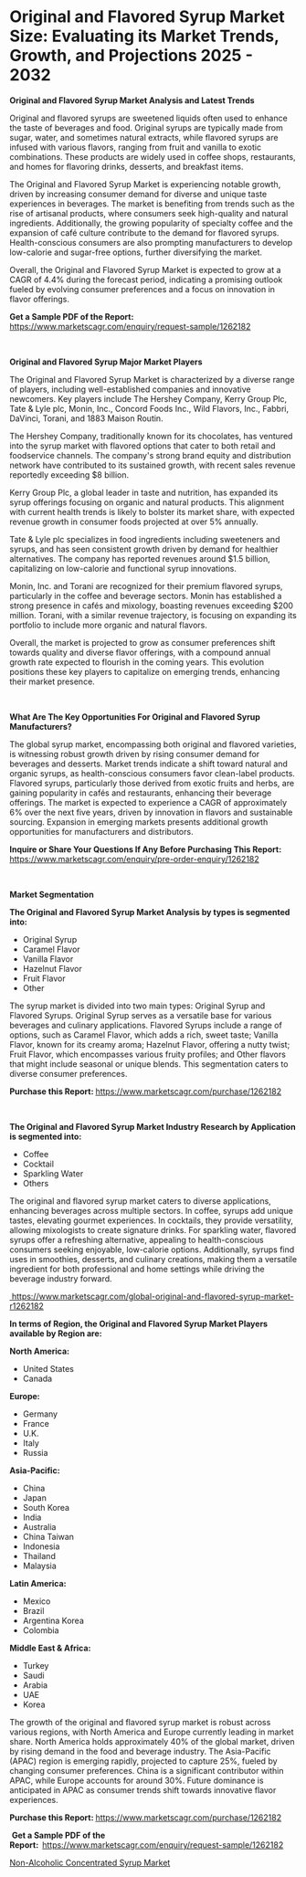 <p><h1>Original and Flavored Syrup Market Size: Evaluating its Market Trends, Growth, and Projections 2025 - 2032</h1></p><p><strong>Original and Flavored Syrup Market Analysis and Latest Trends</strong></p>
<p><p>Original and flavored syrups are sweetened liquids often used to enhance the taste of beverages and food. Original syrups are typically made from sugar, water, and sometimes natural extracts, while flavored syrups are infused with various flavors, ranging from fruit and vanilla to exotic combinations. These products are widely used in coffee shops, restaurants, and homes for flavoring drinks, desserts, and breakfast items.</p><p>The Original and Flavored Syrup Market is experiencing notable growth, driven by increasing consumer demand for diverse and unique taste experiences in beverages. The market is benefiting from trends such as the rise of artisanal products, where consumers seek high-quality and natural ingredients. Additionally, the growing popularity of specialty coffee and the expansion of café culture contribute to the demand for flavored syrups. Health-conscious consumers are also prompting manufacturers to develop low-calorie and sugar-free options, further diversifying the market. </p><p>Overall, the Original and Flavored Syrup Market is expected to grow at a CAGR of 4.4% during the forecast period, indicating a promising outlook fueled by evolving consumer preferences and a focus on innovation in flavor offerings.</p></p>
<p><strong>Get a Sample PDF of the Report:&nbsp;</strong> <a href="https://www.marketscagr.com/enquiry/request-sample/1262182?utm_campaign=3127&utm_medium=2&utm_source=Github&utm_content=ia&utm_term=07042025&utm_id=original-and-flavored-syrup">https://www.marketscagr.com/enquiry/request-sample/1262182</a></p>
<p>&nbsp;</p>
<p><strong>Original and Flavored Syrup Major Market Players</strong></p>
<p><p>The Original and Flavored Syrup Market is characterized by a diverse range of players, including well-established companies and innovative newcomers. Key players include The Hershey Company, Kerry Group Plc, Tate & Lyle plc, Monin, Inc., Concord Foods Inc., Wild Flavors, Inc., Fabbri, DaVinci, Torani, and 1883 Maison Routin. </p><p>The Hershey Company, traditionally known for its chocolates, has ventured into the syrup market with flavored options that cater to both retail and foodservice channels. The company's strong brand equity and distribution network have contributed to its sustained growth, with recent sales revenue reportedly exceeding $8 billion.</p><p>Kerry Group Plc, a global leader in taste and nutrition, has expanded its syrup offerings focusing on organic and natural products. This alignment with current health trends is likely to bolster its market share, with expected revenue growth in consumer foods projected at over 5% annually.</p><p>Tate & Lyle plc specializes in food ingredients including sweeteners and syrups, and has seen consistent growth driven by demand for healthier alternatives. The company has reported revenues around $1.5 billion, capitalizing on low-calorie and functional syrup innovations.</p><p>Monin, Inc. and Torani are recognized for their premium flavored syrups, particularly in the coffee and beverage sectors. Monin has established a strong presence in cafés and mixology, boasting revenues exceeding $200 million. Torani, with a similar revenue trajectory, is focusing on expanding its portfolio to include more organic and natural flavors.</p><p>Overall, the market is projected to grow as consumer preferences shift towards quality and diverse flavor offerings, with a compound annual growth rate expected to flourish in the coming years. This evolution positions these key players to capitalize on emerging trends, enhancing their market presence.</p></p>
<p>&nbsp;</p>
<p><strong>What Are The Key Opportunities For Original and Flavored Syrup Manufacturers?</strong></p>
<p><p>The global syrup market, encompassing both original and flavored varieties, is witnessing robust growth driven by rising consumer demand for beverages and desserts. Market trends indicate a shift toward natural and organic syrups, as health-conscious consumers favor clean-label products. Flavored syrups, particularly those derived from exotic fruits and herbs, are gaining popularity in cafés and restaurants, enhancing their beverage offerings. The market is expected to experience a CAGR of approximately 6% over the next five years, driven by innovation in flavors and sustainable sourcing. Expansion in emerging markets presents additional growth opportunities for manufacturers and distributors.</p></p>
<p><strong>Inquire or Share Your Questions If Any Before Purchasing This Report:</strong> <a href="https://www.marketscagr.com/enquiry/pre-order-enquiry/1262182?utm_campaign=3127&utm_medium=2&utm_source=Github&utm_content=ia&utm_term=07042025&utm_id=original-and-flavored-syrup">https://www.marketscagr.com/enquiry/pre-order-enquiry/1262182</a></p>
<p>&nbsp;</p>
<p><strong>Market Segmentation</strong></p>
<p><strong>The Original and Flavored Syrup Market Analysis by types is segmented into:</strong></p>
<p><ul><li>Original Syrup</li><li>Caramel Flavor</li><li>Vanilla Flavor</li><li>Hazelnut Flavor</li><li>Fruit Flavor</li><li>Other</li></ul></p>
<p><p>The syrup market is divided into two main types: Original Syrup and Flavored Syrups. Original Syrup serves as a versatile base for various beverages and culinary applications. Flavored Syrups include a range of options, such as Caramel Flavor, which adds a rich, sweet taste; Vanilla Flavor, known for its creamy aroma; Hazelnut Flavor, offering a nutty twist; Fruit Flavor, which encompasses various fruity profiles; and Other flavors that might include seasonal or unique blends. This segmentation caters to diverse consumer preferences.</p></p>
<p><strong>Purchase this Report:&nbsp;</strong><a href="https://www.marketscagr.com/purchase/1262182?utm_campaign=3127&utm_medium=2&utm_source=Github&utm_content=ia&utm_term=07042025&utm_id=original-and-flavored-syrup">https://www.marketscagr.com/purchase/1262182</a></p>
<p>&nbsp;</p>
<p><strong>The Original and Flavored Syrup Market Industry Research by Application is segmented into:</strong></p>
<p><ul><li>Coffee</li><li>Cocktail</li><li>Sparkling Water</li><li>Others</li></ul></p>
<p><p>The original and flavored syrup market caters to diverse applications, enhancing beverages across multiple sectors. In coffee, syrups add unique tastes, elevating gourmet experiences. In cocktails, they provide versatility, allowing mixologists to create signature drinks. For sparkling water, flavored syrups offer a refreshing alternative, appealing to health-conscious consumers seeking enjoyable, low-calorie options. Additionally, syrups find uses in smoothies, desserts, and culinary creations, making them a versatile ingredient for both professional and home settings while driving the beverage industry forward.</p></p>
<p><a href="https://www.marketscagr.com/global-original-and-flavored-syrup-market-r1262182?utm_campaign=3127&utm_medium=2&utm_source=Github&utm_content=ia&utm_term=07042025&utm_id=original-and-flavored-syrup">&nbsp;https://www.marketscagr.com/global-original-and-flavored-syrup-market-r1262182</a></p>
<p><strong>In terms of Region, the Original and Flavored Syrup Market Players available by Region are:</strong></p>
<p>
    <p> <strong> North America: </strong>
        <ul>
            <li>United States</li>
            <li>Canada</li>
        </ul>
        </p> 
    <p> <strong> Europe: </strong>
        <ul>
            <li>Germany</li>
            <li>France</li>
            <li>U.K.</li>
            <li>Italy</li>
            <li>Russia</li>
        </ul>
        </p> 
    <p> <strong> Asia-Pacific: </strong>
        <ul>
            <li>China</li>
            <li>Japan</li>
            <li>South Korea</li>
            <li>India</li>
            <li>Australia</li>
            <li>China Taiwan</li>
            <li>Indonesia</li>
            <li>Thailand</li>
            <li>Malaysia</li>
        </ul>
        </p> 
    <p> <strong> Latin America: </strong>
        <ul>
            <li>Mexico</li>
            <li>Brazil</li>
            <li>Argentina Korea</li>
            <li>Colombia</li>
        </ul>
        </p> 
    <p> <strong> Middle East & Africa: </strong>
        <ul>
            <li>Turkey</li>
            <li>Saudi</li>
            <li>Arabia</li>
            <li>UAE</li>
            <li>Korea</li>
        </ul>
    </p>
    </p>
<p><p>The growth of the original and flavored syrup market is robust across various regions, with North America and Europe currently leading in market share. North America holds approximately 40% of the global market, driven by rising demand in the food and beverage industry. The Asia-Pacific (APAC) region is emerging rapidly, projected to capture 25%, fueled by changing consumer preferences. China is a significant contributor within APAC, while Europe accounts for around 30%. Future dominance is anticipated in APAC as consumer trends shift towards innovative flavor experiences.</p></p>
<p><strong>Purchase this Report: </strong><a href="https://www.marketscagr.com/purchase/1262182?utm_campaign=3127&utm_medium=2&utm_source=Github&utm_content=ia&utm_term=07042025&utm_id=original-and-flavored-syrup">https://www.marketscagr.com/purchase/1262182</a></p>
<p>&nbsp;<strong>Get a Sample PDF of the Report:&nbsp;&nbsp;</strong><a href="https://www.marketscagr.com/enquiry/request-sample/1262182?utm_campaign=3127&utm_medium=2&utm_source=Github&utm_content=ia&utm_term=07042025&utm_id=original-and-flavored-syrup">https://www.marketscagr.com/enquiry/request-sample/1262182</a></p>
<p><strong></strong></p>
<p><p><a href="https://github.com/saklpelzami95/Market-Research-Report-List-1/blob/main/non-alcoholic-concentrated-syrup-market.md?utm_campaign=3127&utm_medium=2&utm_source=Github&utm_content=ia&utm_term=07042025&utm_id=original-and-flavored-syrup">Non-Alcoholic Concentrated Syrup Market</a></p></p>